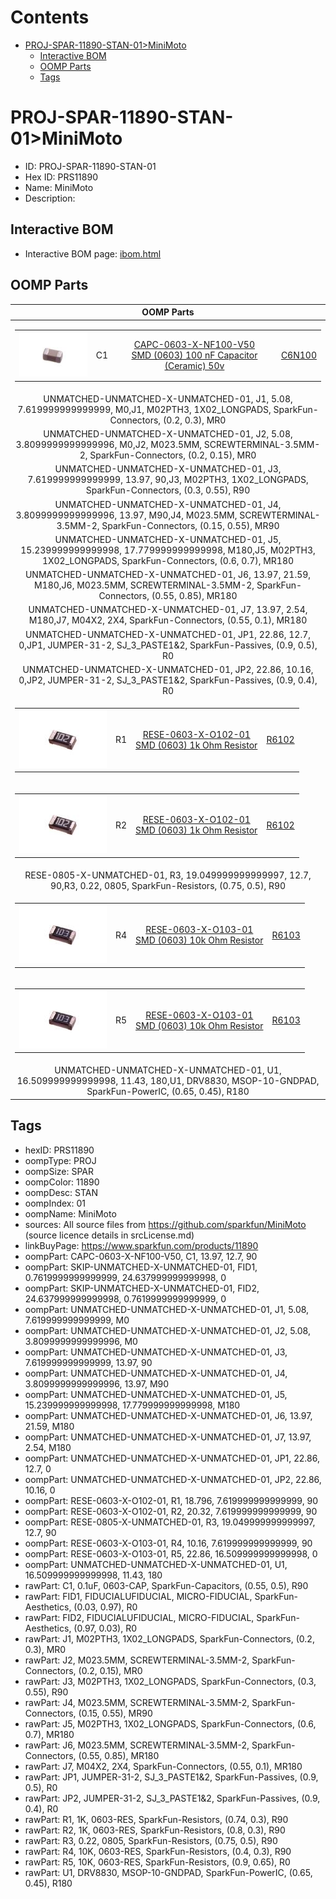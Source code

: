 



Contents
========

* [PROJ-SPAR-11890-STAN-01>MiniMoto](#proj-spar-11890-stan-01minimoto)
	* [Interactive BOM](#interactive-bom)
	* [OOMP Parts](#oomp-parts)
	* [Tags](#tags)

# PROJ-SPAR-11890-STAN-01>MiniMoto

- ID: PROJ-SPAR-11890-STAN-01
- Hex ID: PRS11890
- Name: MiniMoto
- Description: 

## Interactive BOM

- Interactive BOM page: [ibom.html](kicad/bom/ibom.html)

## OOMP Parts
  

|OOMP Parts|
| :---: |
|<table><tr><td>![CAPC-0603-X-NF100-V50](https://raw.githubusercontent.com/oomlout/oomlout_OOMP_parts/main/CAPC-0603-X-NF100-V50/image_140.jpg)</td><td> C1</td><td>[CAPC-0603-X-NF100-V50<br>SMD (0603) 100 nF Capacitor (Ceramic) 50v](https://github.com/oomlout/oomlout_OOMP_parts/tree/main/CAPC-0603-X-NF100-V50/)</td><td>[C6N100](https://github.com/oomlout/oomlout_OOMP_parts/tree/main/CAPC-0603-X-NF100-V50/)</td></tr></table>|
|UNMATCHED-UNMATCHED-X-UNMATCHED-01, J1, 5.08, 7.619999999999999, M0,J1, M02PTH3, 1X02_LONGPADS, SparkFun-Connectors, (0.2, 0.3), MR0|
|UNMATCHED-UNMATCHED-X-UNMATCHED-01, J2, 5.08, 3.8099999999999996, M0,J2, M023.5MM, SCREWTERMINAL-3.5MM-2, SparkFun-Connectors, (0.2, 0.15), MR0|
|UNMATCHED-UNMATCHED-X-UNMATCHED-01, J3, 7.619999999999999, 13.97, 90,J3, M02PTH3, 1X02_LONGPADS, SparkFun-Connectors, (0.3, 0.55), R90|
|UNMATCHED-UNMATCHED-X-UNMATCHED-01, J4, 3.8099999999999996, 13.97, M90,J4, M023.5MM, SCREWTERMINAL-3.5MM-2, SparkFun-Connectors, (0.15, 0.55), MR90|
|UNMATCHED-UNMATCHED-X-UNMATCHED-01, J5, 15.239999999999998, 17.779999999999998, M180,J5, M02PTH3, 1X02_LONGPADS, SparkFun-Connectors, (0.6, 0.7), MR180|
|UNMATCHED-UNMATCHED-X-UNMATCHED-01, J6, 13.97, 21.59, M180,J6, M023.5MM, SCREWTERMINAL-3.5MM-2, SparkFun-Connectors, (0.55, 0.85), MR180|
|UNMATCHED-UNMATCHED-X-UNMATCHED-01, J7, 13.97, 2.54, M180,J7, M04X2, 2X4, SparkFun-Connectors, (0.55, 0.1), MR180|
|UNMATCHED-UNMATCHED-X-UNMATCHED-01, JP1, 22.86, 12.7, 0,JP1, JUMPER-31-2, SJ_3_PASTE1&2, SparkFun-Passives, (0.9, 0.5), R0|
|UNMATCHED-UNMATCHED-X-UNMATCHED-01, JP2, 22.86, 10.16, 0,JP2, JUMPER-31-2, SJ_3_PASTE1&2, SparkFun-Passives, (0.9, 0.4), R0|
|<table><tr><td>![RESE-0603-X-O102-01](https://raw.githubusercontent.com/oomlout/oomlout_OOMP_parts/main/RESE-0603-X-O102-01/image_140.jpg)</td><td> R1</td><td>[RESE-0603-X-O102-01<br>SMD (0603) 1k Ohm Resistor](https://github.com/oomlout/oomlout_OOMP_parts/tree/main/RESE-0603-X-O102-01/)</td><td>[R6102](https://github.com/oomlout/oomlout_OOMP_parts/tree/main/RESE-0603-X-O102-01/)</td></tr></table>|
|<table><tr><td>![RESE-0603-X-O102-01](https://raw.githubusercontent.com/oomlout/oomlout_OOMP_parts/main/RESE-0603-X-O102-01/image_140.jpg)</td><td> R2</td><td>[RESE-0603-X-O102-01<br>SMD (0603) 1k Ohm Resistor](https://github.com/oomlout/oomlout_OOMP_parts/tree/main/RESE-0603-X-O102-01/)</td><td>[R6102](https://github.com/oomlout/oomlout_OOMP_parts/tree/main/RESE-0603-X-O102-01/)</td></tr></table>|
|RESE-0805-X-UNMATCHED-01, R3, 19.049999999999997, 12.7, 90,R3, 0.22, 0805, SparkFun-Resistors, (0.75, 0.5), R90|
|<table><tr><td>![RESE-0603-X-O103-01](https://raw.githubusercontent.com/oomlout/oomlout_OOMP_parts/main/RESE-0603-X-O103-01/image_140.jpg)</td><td> R4</td><td>[RESE-0603-X-O103-01<br>SMD (0603) 10k Ohm Resistor](https://github.com/oomlout/oomlout_OOMP_parts/tree/main/RESE-0603-X-O103-01/)</td><td>[R6103](https://github.com/oomlout/oomlout_OOMP_parts/tree/main/RESE-0603-X-O103-01/)</td></tr></table>|
|<table><tr><td>![RESE-0603-X-O103-01](https://raw.githubusercontent.com/oomlout/oomlout_OOMP_parts/main/RESE-0603-X-O103-01/image_140.jpg)</td><td> R5</td><td>[RESE-0603-X-O103-01<br>SMD (0603) 10k Ohm Resistor](https://github.com/oomlout/oomlout_OOMP_parts/tree/main/RESE-0603-X-O103-01/)</td><td>[R6103](https://github.com/oomlout/oomlout_OOMP_parts/tree/main/RESE-0603-X-O103-01/)</td></tr></table>|
|UNMATCHED-UNMATCHED-X-UNMATCHED-01, U1, 16.509999999999998, 11.43, 180,U1, DRV8830, MSOP-10-GNDPAD, SparkFun-PowerIC, (0.65, 0.45), R180|

## Tags

- hexID: PRS11890
- oompType: PROJ
- oompSize: SPAR
- oompColor: 11890
- oompDesc: STAN
- oompIndex: 01
- oompName: MiniMoto
- sources: All source files from https://github.com/sparkfun/MiniMoto (source licence details in srcLicense.md)
- linkBuyPage: https://www.sparkfun.com/products/11890
- oompPart: CAPC-0603-X-NF100-V50, C1, 13.97, 12.7, 90
- oompPart: SKIP-UNMATCHED-X-UNMATCHED-01, FID1, 0.7619999999999999, 24.637999999999998, 0
- oompPart: SKIP-UNMATCHED-X-UNMATCHED-01, FID2, 24.637999999999998, 0.7619999999999999, 0
- oompPart: UNMATCHED-UNMATCHED-X-UNMATCHED-01, J1, 5.08, 7.619999999999999, M0
- oompPart: UNMATCHED-UNMATCHED-X-UNMATCHED-01, J2, 5.08, 3.8099999999999996, M0
- oompPart: UNMATCHED-UNMATCHED-X-UNMATCHED-01, J3, 7.619999999999999, 13.97, 90
- oompPart: UNMATCHED-UNMATCHED-X-UNMATCHED-01, J4, 3.8099999999999996, 13.97, M90
- oompPart: UNMATCHED-UNMATCHED-X-UNMATCHED-01, J5, 15.239999999999998, 17.779999999999998, M180
- oompPart: UNMATCHED-UNMATCHED-X-UNMATCHED-01, J6, 13.97, 21.59, M180
- oompPart: UNMATCHED-UNMATCHED-X-UNMATCHED-01, J7, 13.97, 2.54, M180
- oompPart: UNMATCHED-UNMATCHED-X-UNMATCHED-01, JP1, 22.86, 12.7, 0
- oompPart: UNMATCHED-UNMATCHED-X-UNMATCHED-01, JP2, 22.86, 10.16, 0
- oompPart: RESE-0603-X-O102-01, R1, 18.796, 7.619999999999999, 90
- oompPart: RESE-0603-X-O102-01, R2, 20.32, 7.619999999999999, 90
- oompPart: RESE-0805-X-UNMATCHED-01, R3, 19.049999999999997, 12.7, 90
- oompPart: RESE-0603-X-O103-01, R4, 10.16, 7.619999999999999, 90
- oompPart: RESE-0603-X-O103-01, R5, 22.86, 16.509999999999998, 0
- oompPart: UNMATCHED-UNMATCHED-X-UNMATCHED-01, U1, 16.509999999999998, 11.43, 180
- rawPart: C1, 0.1uF, 0603-CAP, SparkFun-Capacitors, (0.55, 0.5), R90
- rawPart: FID1, FIDUCIALUFIDUCIAL, MICRO-FIDUCIAL, SparkFun-Aesthetics, (0.03, 0.97), R0
- rawPart: FID2, FIDUCIALUFIDUCIAL, MICRO-FIDUCIAL, SparkFun-Aesthetics, (0.97, 0.03), R0
- rawPart: J1, M02PTH3, 1X02_LONGPADS, SparkFun-Connectors, (0.2, 0.3), MR0
- rawPart: J2, M023.5MM, SCREWTERMINAL-3.5MM-2, SparkFun-Connectors, (0.2, 0.15), MR0
- rawPart: J3, M02PTH3, 1X02_LONGPADS, SparkFun-Connectors, (0.3, 0.55), R90
- rawPart: J4, M023.5MM, SCREWTERMINAL-3.5MM-2, SparkFun-Connectors, (0.15, 0.55), MR90
- rawPart: J5, M02PTH3, 1X02_LONGPADS, SparkFun-Connectors, (0.6, 0.7), MR180
- rawPart: J6, M023.5MM, SCREWTERMINAL-3.5MM-2, SparkFun-Connectors, (0.55, 0.85), MR180
- rawPart: J7, M04X2, 2X4, SparkFun-Connectors, (0.55, 0.1), MR180
- rawPart: JP1, JUMPER-31-2, SJ_3_PASTE1&2, SparkFun-Passives, (0.9, 0.5), R0
- rawPart: JP2, JUMPER-31-2, SJ_3_PASTE1&2, SparkFun-Passives, (0.9, 0.4), R0
- rawPart: R1, 1K, 0603-RES, SparkFun-Resistors, (0.74, 0.3), R90
- rawPart: R2, 1K, 0603-RES, SparkFun-Resistors, (0.8, 0.3), R90
- rawPart: R3, 0.22, 0805, SparkFun-Resistors, (0.75, 0.5), R90
- rawPart: R4, 10K, 0603-RES, SparkFun-Resistors, (0.4, 0.3), R90
- rawPart: R5, 10K, 0603-RES, SparkFun-Resistors, (0.9, 0.65), R0
- rawPart: U1, DRV8830, MSOP-10-GNDPAD, SparkFun-PowerIC, (0.65, 0.45), R180
